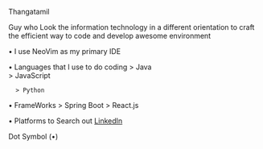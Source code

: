 Thangatamil

Guy who Look the information technology in a different orientation to craft the efficient way to code and develop awesome environment

• I use NeoVim as my primary IDE

• Languages that I use to do coding 
      > Java      
      > JavaScript
      
      > Python

• FrameWorks
      > Spring Boot
      > React.js

• Platforms to Search out
[LinkedIn](https://www.linkedin.com/in/thangatamil-a-794a632a3/)



          
Dot Symbol (•)
